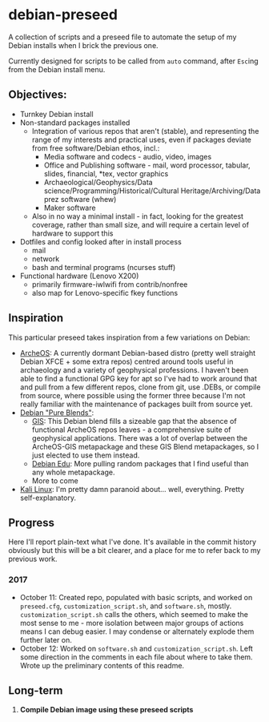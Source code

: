# debian-preseed

A collection of scripts and a preseed file to automate the setup of my Debian installs when I brick the previous one.

Currently designed for scripts to be called from `auto` command, after `Esc`ing from the Debian install menu. 

## Objectives:
 - Turnkey Debian install
 - Non-standard packages installed
     - Integration of various repos that aren't (stable), and representing the range of my interests and practical uses, even if packages deviate from free software/Debian ethos, incl.:
         - Media software and codecs - audio, video, images
         - Office and Publishing software - mail, word processor, tabular, slides, financial, *tex, vector graphics
         - Archaeological/Geophysics/Data science/Programming/Historical/Cultural Heritage/Archiving/Data prez software (whew)
         - Maker software 
     - Also in no way a minimal install - in fact, looking for the greatest coverage, rather than small size, and will require a certain level of hardware to support this
- Dotfiles and config looked after in install process
   - mail
   - network
   - bash and terminal programs (ncurses stuff)
 - Functional hardware (Lenovo X200)
   - primarily firmware-iwlwifi from contrib/nonfree
   - also map for Lenovo-specific fkey functions
  
## Inspiration
This particular preseed takes inspiration from a few variations on Debian:
- [ArcheOS](http://www.archeos.eu/): A currently dormant Debian-based distro (pretty well straight Debian XFCE + some extra repos) centred around tools useful in archaeology and a variety of geophysical professions. I haven't been able to find a functional GPG key for apt so I've had to work around that and pull from a few different repos, clone from git, use .DEBs, or compile from source, where possible using the former three because I'm not really familiar with the maintenance of packages built from source yet. 
- [Debian "Pure Blends"](https://www.debian.org/blends/):
  - [GIS](https://www.debian.org/blends/gis/): This Debian blend fills a sizeable gap that the absence of functional ArcheOS repos leaves - a comprehensive suite of geophysical applications. There was a lot of overlap between the ArcheOS-GIS metapackage and these GIS Blend metapackages, so I just elected to use them instead. 
  - [Debian Edu](https://wiki.debian.org/DebianEdu/): More pulling random packages that I find useful than any whole metapackage.
  - More to come
- [Kali Linux](https://www.kali.org/): I'm pretty damn paranoid about... well, everything. Pretty self-explanatory.

## Progress

Here I'll report plain-text what I've done. It's available in the commit history obviously but this will be a bit clearer, and a place for me to refer back to my previous work.
### 2017
- October 11: Created repo, populated with basic scripts, and worked on `preseed.cfg`, `customization_script.sh`, and `software.sh`, mostly. `customization_script.sh` calls the others, which seemed to make the most sense to me - more isolation between major groups of actions means I can debug easier. I may condense or alternately explode them further later on.
- October 12: Worked on `software.sh` and `customization_script.sh`. Left some direction in the comments in each file about where to take them. Wrote up the preliminary contents of this readme.

## Long-term

1. **Compile Debian image using these preseed scripts** 
